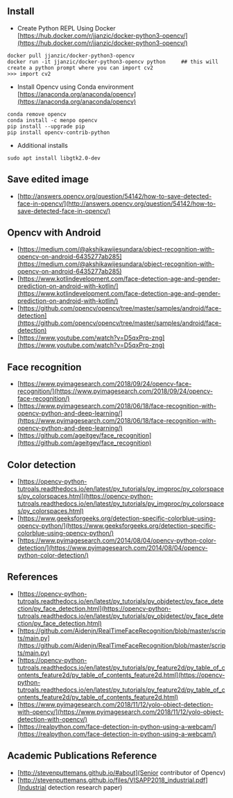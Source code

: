 ## Install
- Create Python REPL Using Docker
[https://hub.docker.com/r/jjanzic/docker-python3-opencv/](https://hub.docker.com/r/jjanzic/docker-python3-opencv/)
```
docker pull jjanzic/docker-python3-opencv
docker run -it jjanzic/docker-python3-opencv python     ## this will create a python prompt where you can import cv2
>>> import cv2
```
- Install Opencv using Conda environment
[https://anaconda.org/anaconda/opencv](https://anaconda.org/anaconda/opencv)
```
conda remove opencv
conda install -c menpo opencv
pip install --upgrade pip
pip install opencv-contrib-python

```
- Additional installs
```
sudo apt install libgtk2.0-dev
```

## Save edited image
- [http://answers.opencv.org/question/54142/how-to-save-detected-face-in-opencv/](http://answers.opencv.org/question/54142/how-to-save-detected-face-in-opencv/)


## Opencv with Android
- [https://medium.com/@akshikawijesundara/object-recognition-with-opencv-on-android-6435277ab285](https://medium.com/@akshikawijesundara/object-recognition-with-opencv-on-android-6435277ab285)
- [https://www.kotlindevelopment.com/face-detection-age-and-gender-prediction-on-android-with-kotlin/](https://www.kotlindevelopment.com/face-detection-age-and-gender-prediction-on-android-with-kotlin/)
- [https://github.com/opencv/opencv/tree/master/samples/android/face-detection](https://github.com/opencv/opencv/tree/master/samples/android/face-detection)
- [https://www.youtube.com/watch?v=D5qxPrp-zng](https://www.youtube.com/watch?v=D5qxPrp-zng)

## Face recognition
- [https://www.pyimagesearch.com/2018/09/24/opencv-face-recognition/](https://www.pyimagesearch.com/2018/09/24/opencv-face-recognition/)
- [https://www.pyimagesearch.com/2018/06/18/face-recognition-with-opencv-python-and-deep-learning/](https://www.pyimagesearch.com/2018/06/18/face-recognition-with-opencv-python-and-deep-learning/)
- [https://github.com/ageitgey/face_recognition](https://github.com/ageitgey/face_recognition)


## Color detection
- [https://opencv-python-tutroals.readthedocs.io/en/latest/py_tutorials/py_imgproc/py_colorspaces/py_colorspaces.html](https://opencv-python-tutroals.readthedocs.io/en/latest/py_tutorials/py_imgproc/py_colorspaces/py_colorspaces.html)
- [https://www.geeksforgeeks.org/detection-specific-colorblue-using-opencv-python/](https://www.geeksforgeeks.org/detection-specific-colorblue-using-opencv-python/)
- [https://www.pyimagesearch.com/2014/08/04/opencv-python-color-detection/](https://www.pyimagesearch.com/2014/08/04/opencv-python-color-detection/)
 

## References
- [https://opencv-python-tutroals.readthedocs.io/en/latest/py_tutorials/py_objdetect/py_face_detection/py_face_detection.html](https://opencv-python-tutroals.readthedocs.io/en/latest/py_tutorials/py_objdetect/py_face_detection/py_face_detection.html)
- [https://github.com/Aidenjn/RealTimeFaceRecognition/blob/master/scripts/main.py](https://github.com/Aidenjn/RealTimeFaceRecognition/blob/master/scripts/main.py)
- [https://opencv-python-tutroals.readthedocs.io/en/latest/py_tutorials/py_feature2d/py_table_of_contents_feature2d/py_table_of_contents_feature2d.html](https://opencv-python-tutroals.readthedocs.io/en/latest/py_tutorials/py_feature2d/py_table_of_contents_feature2d/py_table_of_contents_feature2d.html)
- [https://www.pyimagesearch.com/2018/11/12/yolo-object-detection-with-opencv/](https://www.pyimagesearch.com/2018/11/12/yolo-object-detection-with-opencv/)
- [https://realpython.com/face-detection-in-python-using-a-webcam/](https://realpython.com/face-detection-in-python-using-a-webcam/)

## Academic Publications Reference
- [http://stevenputtemans.github.io/#about](Senior contributor of Opencv)
- [http://stevenputtemans.github.io/files/VISAPP2018_industrial.pdf](Industrial detection research paper)
